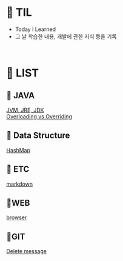 # 📕 TIL

- Today I Learned
- 그 날 학습한 내용, 개발에 관한 지식 등을 기록

<br>

# 🔗 LIST

## 📌 JAVA

[JVM, JRE, JDK](https://github.com/da1907/TIL/blob/main/JAVA/JVM%2CJRE%2CJDK.md)  
[Overloading vs Overriding](https://github.com/da1907/TIL/blob/main/JAVA/overloading_VS_overriding.md)

## 📌 Data Structure

[HashMap](https://github.com/da1907/TIL/blob/main/Data%20Structure/HashMap.md)

## 📌 ETC

[markdown](https://github.com/da1907/TIL/blob/main/ETC/markdown.md)

## 📌WEB

[browser](https://github.com/da1907/TIL/blob/main/WEB/browser.md)

## 📌GIT

[Delete message](https://github.com/da1907/TIL/blob/main/git/delete.md)
